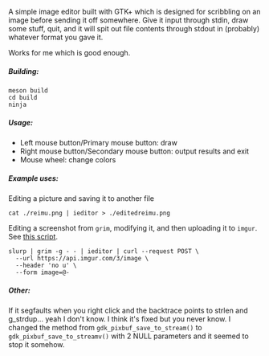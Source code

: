 A simple image editor built with GTK+ which is designed for scribbling on an image before sending it off somewhere. Give it input through stdin, draw some stuff, quit, and it will spit out file contents through stdout in (probably) whatever format you gave it. 

Works for me which is good enough.

##### Building:
```
meson build
cd build
ninja
```

##### Usage:
* Left mouse button/Primary mouse button: draw
* Right mouse button/Secondary mouse button: output results and exit
* Mouse wheel: change colors

##### Example uses:
Editing a picture and saving it to another file
```
cat ./reimu.png | ieditor > ./editedreimu.png
```

Editing a screenshot from `grim`, modifying it, and then uploading it to `imgur`. See [this script](https://github.com/rei2hu/random_stuff/blob/master/swayshot).
```
slurp | grim -g - - | ieditor | curl --request POST \
  --url https://api.imgur.com/3/image \
  --header 'no u' \
  --form image=@-
```

##### Other:
If it segfaults when you right click and the backtrace points to strlen and g_strdup... yeah I don't know. I think it's fixed but you never know. I changed the method from `gdk_pixbuf_save_to_stream()` to `gdk_pixbuf_save_to_streamv()` with 2 NULL parameters and it seemed to stop it somehow.
